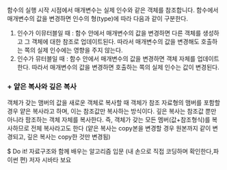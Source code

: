 함수의 실행 시작 시점에서 매개변수는 실제 인수와 같은 객체를 참조합니다. 함수에서 매개변수의 값을 변경하면 인수의 형(type)에 따라 다음과 같이 구분한다.
1. 인수가 이뮤터블일 때 : 함수 안에서 매개변수의 값을 변경하면 다른 객체를 생성하고 그 객체에 대한 참조로 업데이트된다. 
따라서 매개변수의 값을 변경해도 호출하는 쪽의 실제 인수에는 영향을 주지 않는다.
2. 인수가 뮤터블일 때 : 함수 안에서 매개변수의 값을 변경하면 객체 자체를 업데이트한다. 
따라서 매개변수의 값을 변경하면 호출하는 쪽의 실제 인수는 값이 변경된다. 

### + 얕은 복사와 깊은 복사
 객체가 갖는 맴버의 값을 새로운 객체로 복사할 때 객체가 참조 자료형의 맴버를 포함할 경우 얕은 복사라고 하며, 이는 참조값만 복사하는 방식이다.
 깊은 복사는 참조값 뿐만 아니라 팜조하는 객체 자체를 복사한다. 
 즉, 객체가 갖는 모든 멤버(값+참조형식)를 복사하므로 전체 복사라고도 한다
 (얕은 복사는 copy본을 변경할 경우 원본까지 같이 변경되고, 깊은 복사는 copy한 것만 변경됨)
 
 
 
 $ Do it! 자료구조와 함께 배우는 알고리즘 입문 (내 손으로 직접 코딩하며 확인한다,파이썬 편) 저자 시바타 보요
 
 
